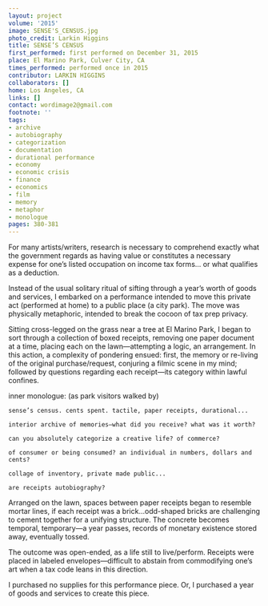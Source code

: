 ```yaml
---
layout: project
volume: '2015'
image: SENSE'S_CENSUS.jpg
photo_credit: Larkin Higgins
title: SENSE’S CENSUS
first_performed: first performed on December 31, 2015
place: El Marino Park, Culver City, CA
times_performed: performed once in 2015
contributor: LARKIN HIGGINS
collaborators: []
home: Los Angeles, CA
links: []
contact: wordimage2@gmail.com
footnote: ''
tags:
- archive
- autobiography
- categorization
- documentation
- durational performance
- economy
- economic crisis
- finance
- economics
- film
- memory
- metaphor
- monologue
pages: 380-381
---
```


For many artists/writers, research is necessary to comprehend exactly what the government regards as having value or constitutes a necessary expense for one’s listed occupation on income tax forms... or what qualifies as a deduction.

Instead of the usual solitary ritual of sifting through a year’s worth of goods and services, I embarked on a performance intended to move this private act (performed at home) to a public place (a city park). The move was physically metaphoric, intended to break the cocoon of tax prep privacy.

Sitting cross-legged on the grass near a tree at El Marino Park, I began to sort through a collection of boxed receipts, removing one paper document at a time, placing each on the lawn—attempting a logic, an arrangement. In this action, a complexity of pondering ensued: first, the memory or re-living of the original purchase/request, conjuring a filmic scene in my mind; followed by questions regarding each receipt—its category within lawful confines.

inner monologue: (as park visitors walked by)

	sense’s census. cents spent. tactile, paper receipts, durational...

	interior archive of memories—what did you receive? what was it worth?

	can you absolutely categorize a creative life? of commerce? 

	of consumer or being consumed? an individual in numbers, dollars and cents? 

	collage of inventory, private made public...

	are receipts autobiography?

Arranged on the lawn, spaces between paper receipts began to resemble mortar lines, if each receipt was a brick...odd-shaped bricks are challenging to cement together for a unifying structure. The concrete becomes temporal, temporary—a year passes, records of monetary existence stored away, eventually tossed.

The outcome was open-ended, as a life still to live/perform. Receipts were placed in labeled envelopes—difficult to abstain from commodifying one’s art when a tax code leans in this direction.

I purchased no supplies for this performance piece. Or, I purchased a year of goods and services to create this piece.
